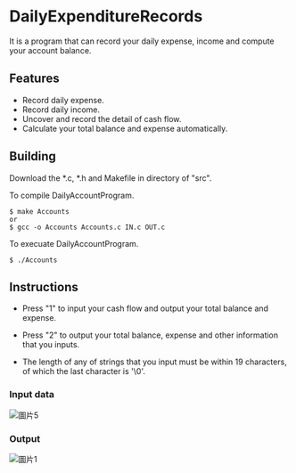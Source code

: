 # DailyExpenditureRecords
It is a program that can record your daily expense, income and compute your account balance.

## Features
* Record daily expense.
* Record daily income.
* Uncover and record the detail of cash flow.
* Calculate your total balance and expense automatically.

## Building
Download the *.c, *.h and Makefile in directory of "src".

To compile DailyAccountProgram.
<pre><code>$ make Accounts
or
$ gcc -o Accounts Accounts.c IN.c OUT.c
</code></pre>

To execuate DailyAccountProgram.
<pre><code>$ ./Accounts
</code></pre>

## Instructions
* Press "1" to input your cash flow and output your total balance and expense.

* Press "2" to output your total balance, expense and other information that you inputs.

* The length of any of strings that you input must be within 19 characters, of which the last character is '\0'.

### Input data
![圖片5](https://github.com/wukaihua119/DailyAccountProgram/blob/master/pics/%E5%9C%96%E7%89%875.png)
### Output
![圖片1](https://github.com/wukaihua119/DailyAccountProgram/blob/master/pics/%E5%9C%96%E7%89%872.png)
